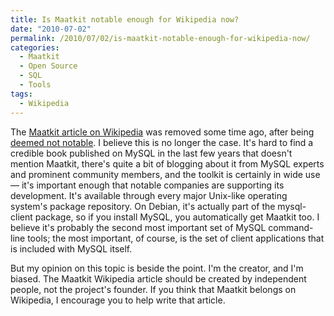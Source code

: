 ```yaml
---
title: Is Maatkit notable enough for Wikipedia now?
date: "2010-07-02"
permalink: /2010/07/02/is-maatkit-notable-enough-for-wikipedia-now/
categories:
  - Maatkit
  - Open Source
  - SQL
  - Tools
tags:
  - Wikipedia
---
```

The [Maatkit article on Wikipedia][1] was removed some time ago, after being [deemed not notable][2]. I believe this is no longer the case. It's hard to find a credible book published on MySQL in the last few years that doesn't mention Maatkit, there's quite a bit of blogging about it from MySQL experts and prominent community members, and the toolkit is certainly in wide use &#8212; it's important enough that notable companies are supporting its development. It's available through every major Unix-like operating system's package repository. On Debian, it's actually part of the mysql-client package, so if you install MySQL, you automatically get Maatkit too. I believe it's probably the second most important set of MySQL command-line tools; the most important, of course, is the set of client applications that is included with MySQL itself.

But my opinion on this topic is beside the point. I'm the creator, and I'm biased. The Maatkit Wikipedia article should be created by independent people, not the project's founder. If you think that Maatkit belongs on Wikipedia, I encourage you to help write that article.

 [1]: http://en.wikipedia.org/w/index.php?title=Maatkit&#038;redirect=no
 [2]: http://en.wikipedia.org/wiki/Wikipedia:Articles_for_deletion/Maatkit
